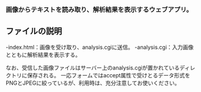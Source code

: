 ### 画像からテキストを読み取り、解析結果を表示するウェブアプリ。

## ファイルの説明
-index.html：画像を受け取り、analysis.cgiに送信。 
-analysis.cgi：入力画像とともに解析結果を表示する。

なお、受信した画像ファイルはサーバー上のanalysis.cgiが置かれているディレクトリに保存される。  一応フォームではaccept属性で受けとるデータ形式をPNGとJPEGに絞っているが、利用時は、充分注意してお使いください。
